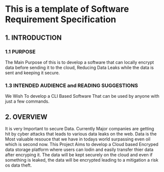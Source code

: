 # This is a template of Software Requirement Specification

## 1. INTRODUCTION
### 1.1 PURPOSE
The Main Purpose of this is to develop a software that can locally encrypt data before sending it to the cloud, Reducing Data Leaks while the data is sent and keeping it secure.
### 1.3 INTENDED AUDIENCE and READING SUGGESTIONS
We Wish To develop a CLI Based Software That can be used by anyone with just a few commands.
## 2. OVERVIEW
It is very Important to secure Data. Currently Major companies are getting hit by cyber attacks that leads to various data leaks on the web. Data is the Most valuable resouce that we have in todays world surpassing even oil which is second now. This Project Aims to develop a Cloud based Encryped data storage platform where users can lodin and easily transfer thier data after encryping it. The data will be kept securely on the cloud and even if something is leaked, the data will be encrypted leading to a mitigation a risk os data theft.